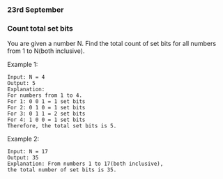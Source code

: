 ### 23rd September
### Count total set bits

You are given a number N. Find the total count of set bits for all numbers from 1 to N(both inclusive). 

Example 1:

    Input: N = 4
    Output: 5
    Explanation:
    For numbers from 1 to 4.
    For 1: 0 0 1 = 1 set bits
    For 2: 0 1 0 = 1 set bits
    For 3: 0 1 1 = 2 set bits
    For 4: 1 0 0 = 1 set bits
    Therefore, the total set bits is 5.
    
Example 2:

    Input: N = 17
    Output: 35
    Explanation: From numbers 1 to 17(both inclusive), 
    the total number of set bits is 35.
    
